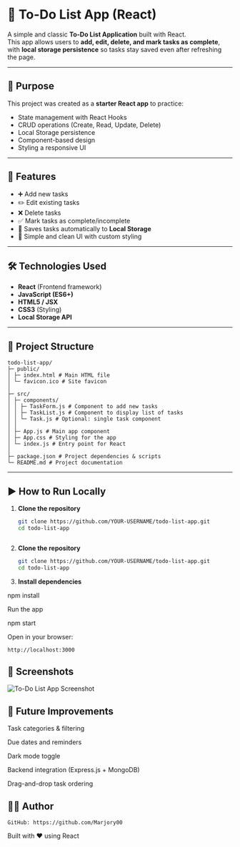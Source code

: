 # 📝 To-Do List App (React)

A simple and classic **To-Do List Application** built with React.  
This app allows users to **add, edit, delete, and mark tasks as complete**, with **local storage persistence** so tasks stay saved even after refreshing the page.

---

## 🎯 Purpose
This project was created as a **starter React app** to practice:
- State management with React Hooks
- CRUD operations (Create, Read, Update, Delete)
- Local Storage persistence
- Component-based design
- Styling a responsive UI



---

## 🚀 Features
- ➕ Add new tasks  
- ✏️ Edit existing tasks  
- ❌ Delete tasks  
- ✅ Mark tasks as complete/incomplete  
- 💾 Saves tasks automatically to **Local Storage**  
- 🎨 Simple and clean UI with custom styling  

---

## 🛠️ Technologies Used
- **React** (Frontend framework)
- **JavaScript (ES6+)**
- **HTML5 / JSX**
- **CSS3** (Styling)
- **Local Storage API**

---

## 📂 Project Structure

```
todo-list-app/
├─ public/
│ ├─ index.html # Main HTML file
│ └─ favicon.ico # Site favicon
│
├─ src/
│ ├─ components/
│ │ ├─ TaskForm.js # Component to add new tasks
│ │ ├─ TaskList.js # Component to display list of tasks
│ │ └─ Task.js # Optional: single task component
│ │
│ ├─ App.js # Main app component
│ ├─ App.css # Styling for the app
│ └─ index.js # Entry point for React
│
├─ package.json # Project dependencies & scripts
└─ README.md # Project documentation
```

---

## ▶️ How to Run Locally

1. **Clone the repository**  
   ```bash
   git clone https://github.com/YOUR-USERNAME/todo-list-app.git
   cd todo-list-app



1. **Clone the repository**  
   ```bash
   git clone https://github.com/YOUR-USERNAME/todo-list-app.git
   cd todo-list-app


1. **Install dependencies**

npm install

Run the app

npm start

Open in your browser:

    http://localhost:3000


## 📸 Screenshots

![To-Do List App Screenshot](image\todo-list-app.png)




## 📌 Future Improvements

Task categories & filtering

Due dates and reminders

Dark mode toggle

Backend integration (Express.js + MongoDB)

Drag-and-drop task ordering


## 👩‍💻 Author

    GitHub: https://github.com/Marjory00
    

Built with ❤️ using React